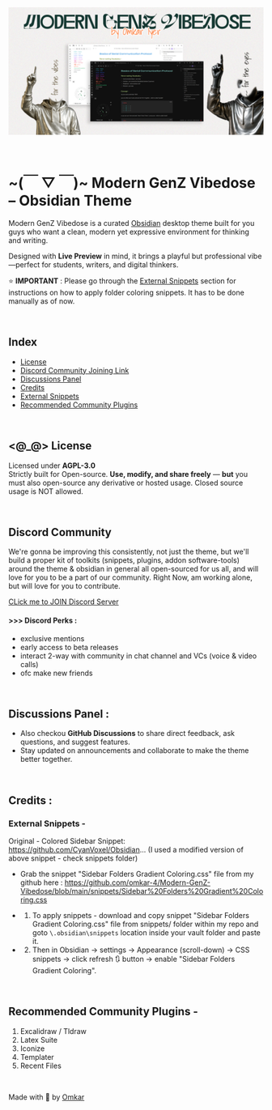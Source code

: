 ![Cover](cover.png)

<br/>

# ~(￣ ▽ ￣)~ **Modern GenZ Vibedose – Obsidian Theme**

Modern GenZ Vibedose is a curated [Obsidian](https://obsidian.md/) desktop theme built for you guys who want a clean, modern yet expressive environment for thinking and writing.

Designed with **Live Preview** in mind, it brings a playful but professional vibe—perfect for students, writers, and digital thinkers.

⭐ **IMPORTANT** : Please go through the [External Snippets](#external-snippets) section for instructions on how to apply folder coloring snippets. It has to be done manually as of now.

<br/>

## Index

-   [License](#_-license)
-   [Discord Community Joining Link](#discord-community)
-   [Discussions Panel](#discussions-panel)
-   [Credits](#credits)
-   [External Snippets](#external-snippets)
-   [Recommended Community Plugins](#recommended-community-plugins)

<br/>

## <@\_@> License

Licensed under **AGPL-3.0**  
Strictly built for Open-source. **Use, modify, and share freely** — **but** you must also open-source any derivative or hosted usage. Closed source usage is NOT allowed.

<br/>

## Discord Community

We're gonna be improving this consistently, not just the theme, but we'll build a proper kit of toolkits (snippets, plugins, addon software-tools) around the theme & obsidian in general all open-sourced for us all, and will love for you to be a part of our community.
Right Now, am working alone, but will love for you to contribute.

[CLick me to JOIN Discord Server](https://discord.gg/X2JMNFHz)

#### >>> Discord Perks :

-   exclusive mentions
-   early access to beta releases
-   interact 2-way with community in chat channel and VCs (voice & video calls)
-   ofc make new friends

<br/>

## Discussions Panel :

-   Also checkou **GitHub Discussions** to share direct feedback, ask questions, and suggest features.
-   Stay updated on announcements and collaborate to make the theme better together.

<br/>

## Credits :

### External Snippets -

Original - Colored Sidebar Snippet: https://github.com/CyanVoxel/Obsidian...
(I used a modified version of above snippet - check snippets folder)

- Grab the snippet "Sidebar Folders Gradient Coloring.css" file from my github here : https://github.com/omkar-4/Modern-GenZ-Vibedose/blob/main/snippets/Sidebar%20Folders%20Gradient%20Coloring.css

- 1. To apply snippets - download and copy snippet "Sidebar Folders Gradient Coloring.css" file from snippets/ folder within my repo and goto `\.obsidian\snippets` location inside your vault folder and paste it.

- 2. Then in Obsidian -> settings -> Appearance (scroll-down) -> CSS snippets -> click refresh 🔃 button -> enable "Sidebar Folders Gradient Coloring".

<br/>

## Recommended Community Plugins -

1. Excalidraw / Tldraw
2. Latex Suite
3. Iconize
4. Templater
5. Recent Files

<br/>

Made with 💖 by [Omkar](https://github.com/omkar-4)
